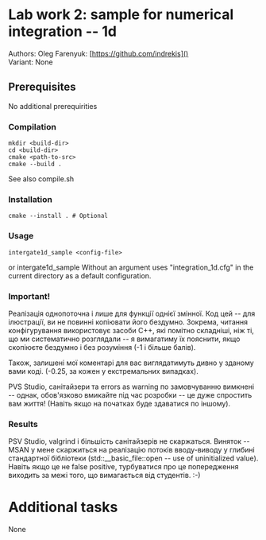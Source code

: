 # Lab work 2: sample for numerical integration -- 1d
Authors: Oleg Farenyuk: [https://github.com/indrekis]() <br>
Variant: None
## Prerequisites

No additional prerequirities

### Compilation

    mkdir <build-dir>
    cd <build-dir>
    cmake <path-to-src>
    cmake --build .
See also compile.sh

### Installation

    cmake --install . # Optional

### Usage
    intergate1d_sample <config-file>
or
    intergate1d_sample
Without an argument uses "integration_1d.cfg" in the current directory as a default configuration. 

### Important!

Реалізація однопоточна і лише для функції однієї змінної. Код цей -- для ілюстрації, 
ви не повинні копіювати його бездумно. Зокрема, читання конфігурування використовує
засоби С++, які помітно складніші, ніж ті, що ми систематично розглядали -- 
я вимагатиму їх пояснити, якщо скопіюєте бездумно і без розуміння (-1 і більше балів).

Також, залишені мої коментарі для вас виглядатимуть дивно у зданому вами коді. 
(-0.25, за кожен у екстремальних випадках).

PVS Studio, санітайзери та errors as warning по замовчуванню вимкнені -- однак, 
обов'язково вмикайте під час розробки -- це дуже спростить вам життя! (Навіть
якщо на початках буде здаватися по іншому). 

### Results

PSV Studio, valgrind і більшість санітайзерів не скаржаться. Виняток -- MSAN у мене
скаржиться на реалізацію потоків вводу-виводу у глибині стандартної бібліотеки 
(std::__basic_file::open -- use of uninitialized value). Навіть якщо це не false positive,
турбуватися про це попередження виходить за межі того, що вимагається від студентів. :-)

# Additional tasks
None 

